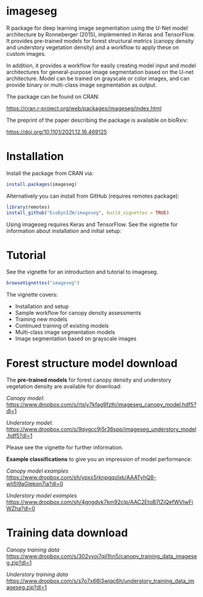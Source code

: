 # imageseg

R package for deep learning image segmentation using the U-Net model architecture by Ronneberger (2015), implemented in Keras and TensorFlow. It provides pre-trained models for forest structural metrics (canopy density and understory vegetation density) and a workflow to apply these on custom images.

In addition, it provides a workflow for easily creating model input and model architectures for general-purpose image segmentation based on the U-net architecture. Model can be trained on grayscale or color images, and can provide binary or multi-class image segmentation as output.

The package can be found on CRAN: 

https://cran.r-project.org/web/packages/imageseg/index.html

The preprint of the paper describing the package is available on bioRxiv:

https://doi.org/10.1101/2021.12.16.469125


# Installation

Install the package from CRAN via:

``` r
install.packages(imageseg)
``` 

Alternatively you can install from GitHub (requires remotes package):

``` r
library(remotes)   
install_github("EcoDynIZW/imageseg", build_vignettes = TRUE)
```

Using imageseg requires Keras and TensorFlow. See the vignette for information about installation and initial setup:

# Tutorial

See the vignette for an introduction and tutorial to imageseg.

``` r
browseVignettes("imageseg")
```

The vignette covers:

* Installation and setup
* Sample workflow for canopy density assessments
* Training new models
* Continued training of existing models
* Multi-class image segmentation models
* Image segmentation based on grayscale images



# Forest structure model download

The **pre-trained models** for forest canopy density and understory vegetation density are available for download:

*Canopy model*: https://www.dropbox.com/s/rtsly7kfag9fzlh/imageseg_canopy_model.hdf5?dl=1

*Understory model*: https://www.dropbox.com/s/9qvgcc9j5r36spp/imageseg_understory_model.hdf5?dl=1

Please see the vignette for further information.

**Example classifications** to give you an impression of model performance:

*Canopy model examples*  https://www.dropbox.com/sh/ypxx5rknpgqolxk/AAATyhQ8-wIi5I9aGlekqn7ia?dl=0

*Understory model examples* https://www.dropbox.com/sh/4gngdvk7km92clp/AAC2EtoB7lZiQefWVIwFiWZha?dl=0


# Training data download

*Canopy training data*  https://www.dropbox.com/s/302yyoi7qil1hn5/canopy_training_data_imageseg.zip?dl=1

*Understory training data*  https://www.dropbox.com/s/s7o7x66l3wiqc6h/understory_training_data_imageseg.zip?dl=1
